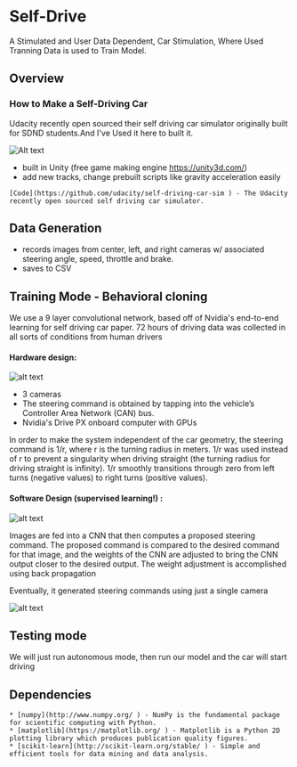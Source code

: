 # Self-Drive

A Stimulated and User Data Dependent, Car Stimulation, Where Used Tranning Data is used to Train Model.

## Overview
###  How to Make a Self-Driving Car

Udacity recently open sourced their self driving car simulator originally built for SDND students.And I've Used it here to built it.

![Alt text](https://github.com/vedicnis/Self-Drive/blob/master/sim_image.png "Optional Title")

* built in Unity (free game making engine https://unity3d.com/)
* add new tracks, change prebuilt scripts like gravity acceleration easily

``` 
[Code](https://github.com/udacity/self-driving-car-sim ) - The Udacity recently open sourced self driving car simulator.

```

## Data Generation 

- records images from center, left, and right cameras w/ associated steering angle, speed, throttle and brake. 
- saves to CSV

## Training Mode - Behavioral cloning

We use a 9 layer convolutional network, based off of Nvidia's
end-to-end learning for self driving car paper. 72 hours of driving data was collected in all sorts of conditions from human drivers


#### Hardware design:

![alt text](https://github.com/vedicnis/Self-Drive/blob/master/data-collection-system.png "Logo Title Text 1")

- 3 cameras
-  The steering command is obtained by tapping into the vehicle’s Controller Area Network (CAN) bus.
- Nvidia's Drive PX onboard computer with GPUs

In order to make the system independent of the car geometry, the steering command is 1/r, where r is the turning radius in meters.  1/r was used instead of r to prevent a singularity when driving straight (the turning radius for driving straight is infinity). 1/r smoothly transitions through zero from left turns (negative values) to right turns (positive values).


#### Software Design (supervised learning!) :

![alt text](https://github.com/vedicnis/Self-Drive/blob/master/training.png "Logo Title Text 1")

Images are fed into a CNN that then computes a proposed steering command. The proposed command is compared to the desired command for that image, and the weights of the CNN are adjusted to bring the CNN output closer to the desired output. The weight adjustment is accomplished using back propagation

Eventually, it generated steering commands using just a single camera

![alt text](https://github.com/vedicnis/Self-Drive/blob/master/inference.png "Logo Title Text 1")

## Testing mode

We will just run autonomous mode, then run our model and the car will start driving

## Dependencies

``` 
* [numpy](http://www.numpy.org/ ) - NumPy is the fundamental package for scientific computing with Python.
* [matplotlib](https://matplotlib.org/ ) - Matplotlib is a Python 2D plotting library which produces publication quality figures.
* [scikit-learn](http://scikit-learn.org/stable/ ) - Simple and efficient tools for data mining and data analysis.




